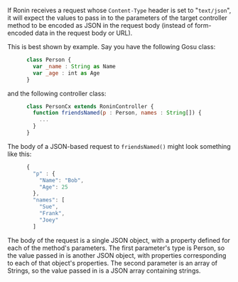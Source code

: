 If Ronin receives a request whose `Content-Type` header is set to
"`text/json`", it will expect the values to pass in to the parameters of the
target controller method to be encoded as JSON in the request body (instead of
form-encoded data in the request body or URL).

This is best shown by example. Say you have the following Gosu class:

```js
      class Person {
        var _name : String as Name
        var _age : int as Age
      }
```

and the following controller class:

```js
      class PersonCx extends RoninController {
        function friendsNamed(p : Person, names : String[]) {
          ...
        }
      }
```

The body of a JSON-based request to `friendsNamed()` might look something like
this:

```js
      {
        "p" : {
          "Name": "Bob",
          "Age": 25
        },
        "names": [
          "Sue",
          "Frank",
          "Joey"
        ]
```

The body of the request is a single JSON object, with a property defined for
each of the method's parameters. The first parameter's type is Person, so the
value passed in is another JSON object, with properties corresponding to each
of that object's properties. The second parameter is an array of Strings, so
the value passed in is a JSON array containing strings.
